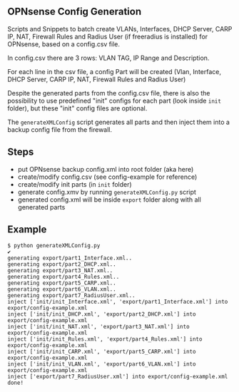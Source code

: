 ## OPNsense Config Generation

Scripts and Snippets to batch create VLANs, Interfaces, DHCP Server, CARP IP, NAT, Firewall Rules and Radius User (if freeradius is installed) for OPNsense, based on a config.csv file.

In config.csv there are 3 rows: VLAN TAG, IP Range and Description.

For each line in the csv file, a config Part will be created (Vlan, Interface, DHCP Server, CARP IP, NAT, Firewall Rules and Radius User)

Despite the generated parts from the config.csv file, there is also the possibility to use predefined "init" configs for each part (look inside `init` folder), but these "init" config files are optional.

The `generateXMLConfig` script generates all parts and then inject them into a backup config file from the firewall.

## Steps

- put OPNsense backup config.xml into root folder (aka here)
- create/modify config.csv (see config-example for reference)
- create/modify init parts (in `init` folder)
- generate config.xmv by running `generateXMLConfig.py` script
- generated config.xml will be inside `export` folder along with all generated parts

## Example

```shell
$ python generateXMLConfig.py                                                                                       ✔
generating export/part1_Interface.xml..
generating export/part2_DHCP.xml..
generating export/part3_NAT.xml..
generating export/part4_Rules.xml..
generating export/part5_CARP.xml..
generating export/part6_VLAN.xml..
generating export/part7_RadiusUser.xml..
inject ['init/init_Interface.xml', 'export/part1_Interface.xml'] into export/config-example.xml
inject ['init/init_DHCP.xml', 'export/part2_DHCP.xml'] into export/config-example.xml
inject ['init/init_NAT.xml', 'export/part3_NAT.xml'] into export/config-example.xml
inject ['init/init_Rules.xml', 'export/part4_Rules.xml'] into export/config-example.xml
inject ['init/init_CARP.xml', 'export/part5_CARP.xml'] into export/config-example.xml
inject ['init/init_VLAN.xml', 'export/part6_VLAN.xml'] into export/config-example.xml
inject ['export/part7_RadiusUser.xml'] into export/config-example.xml
done!
```
